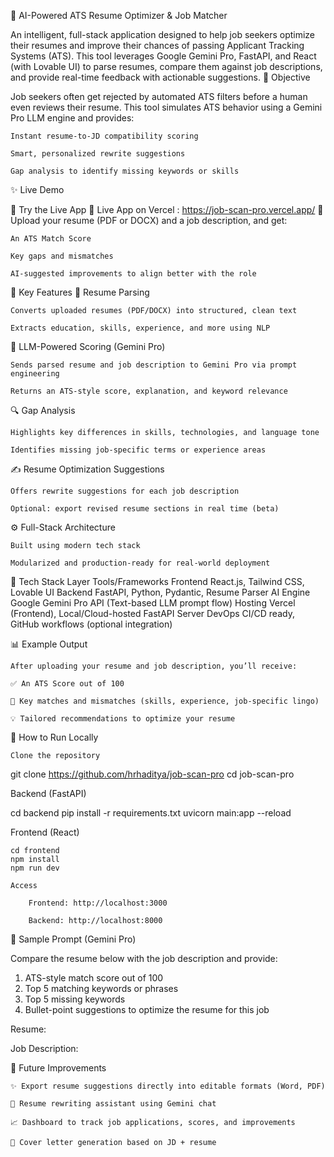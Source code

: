 🧠 AI-Powered ATS Resume Optimizer & Job Matcher

An intelligent, full-stack application designed to help job seekers optimize their resumes and improve their chances of passing Applicant Tracking Systems (ATS). This tool leverages Google Gemini Pro, FastAPI, and React (with Lovable UI) to parse resumes, compare them against job descriptions, and provide real-time feedback with actionable suggestions.
🎯 Objective

Job seekers often get rejected by automated ATS filters before a human even reviews their resume. This tool simulates ATS behavior using a Gemini Pro LLM engine and provides:

    Instant resume-to-JD compatibility scoring

    Smart, personalized rewrite suggestions

    Gap analysis to identify missing keywords or skills

✨ Live Demo

🔗 Try the Live App
🔗 Live App on Vercel : https://job-scan-pro.vercel.app/
🧪 Upload your resume (PDF or DOCX) and a job description, and get:

    An ATS Match Score

    Key gaps and mismatches

    AI-suggested improvements to align better with the role

📌 Key Features
📄 Resume Parsing

    Converts uploaded resumes (PDF/DOCX) into structured, clean text

    Extracts education, skills, experience, and more using NLP

🧠 LLM-Powered Scoring (Gemini Pro)

    Sends parsed resume and job description to Gemini Pro via prompt engineering

    Returns an ATS-style score, explanation, and keyword relevance

🔍 Gap Analysis

    Highlights key differences in skills, technologies, and language tone

    Identifies missing job-specific terms or experience areas

✍️ Resume Optimization Suggestions

    Offers rewrite suggestions for each job description

    Optional: export revised resume sections in real time (beta)

⚙️ Full-Stack Architecture

    Built using modern tech stack

    Modularized and production-ready for real-world deployment

🧰 Tech Stack
Layer	Tools/Frameworks
Frontend	React.js, Tailwind CSS, Lovable UI
Backend	FastAPI, Python, Pydantic, Resume Parser
AI Engine	Google Gemini Pro API (Text-based LLM prompt flow)
Hosting	Vercel (Frontend), Local/Cloud-hosted FastAPI Server
DevOps	CI/CD ready, GitHub workflows (optional integration)


📊 Example Output

    After uploading your resume and job description, you’ll receive:

    ✅ An ATS Score out of 100

    🧩 Key matches and mismatches (skills, experience, job-specific lingo)

    💡 Tailored recommendations to optimize your resume

🚀 How to Run Locally

    Clone the repository

git clone https://github.com/hrhaditya/job-scan-pro
cd job-scan-pro

Backend (FastAPI)

cd backend
pip install -r requirements.txt
uvicorn main:app --reload

Frontend (React)

    cd frontend
    npm install
    npm run dev

    Access

        Frontend: http://localhost:3000

        Backend: http://localhost:8000

🧠 Sample Prompt (Gemini Pro)

Compare the resume below with the job description and provide:
1. ATS-style match score out of 100
2. Top 5 matching keywords or phrases
3. Top 5 missing keywords
4. Bullet-point suggestions to optimize the resume for this job

Resume:
<parsed resume here>

Job Description:
<job description here>

🔮 Future Improvements

    ✨ Export resume suggestions directly into editable formats (Word, PDF)

    🤖 Resume rewriting assistant using Gemini chat

    📈 Dashboard to track job applications, scores, and improvements

    🧾 Cover letter generation based on JD + resume

